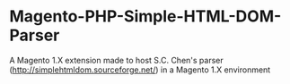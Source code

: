 # Magento-PHP-Simple-HTML-DOM-Parser
A Magento 1.X extension made to host S.C. Chen's parser (http://simplehtmldom.sourceforge.net/) in a Magento 1.X environment
